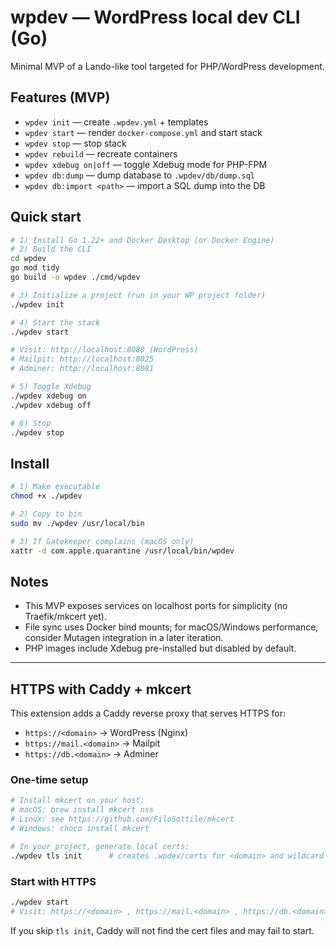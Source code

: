 # wpdev — WordPress local dev CLI (Go)

Minimal MVP of a Lando-like tool targeted for PHP/WordPress development.

## Features (MVP)
- `wpdev init` — create `.wpdev.yml` + templates
- `wpdev start` — render `docker-compose.yml` and start stack
- `wpdev stop` — stop stack
- `wpdev rebuild` — recreate containers
- `wpdev xdebug on|off` — toggle Xdebug mode for PHP-FPM
- `wpdev db:dump` — dump database to `.wpdev/db/dump.sql`
- `wpdev db:import <path>` — import a SQL dump into the DB

## Quick start
```bash
# 1) Install Go 1.22+ and Docker Desktop (or Docker Engine)
# 2) Build the CLI
cd wpdev
go mod tidy
go build -o wpdev ./cmd/wpdev

# 3) Initialize a project (run in your WP project folder)
./wpdev init

# 4) Start the stack
./wpdev start

# Visit: http://localhost:8080 (WordPress)
# Mailpit: http://localhost:8025
# Adminer: http://localhost:8081

# 5) Toggle Xdebug
./wpdev xdebug on
./wpdev xdebug off

# 6) Stop
./wpdev stop
```

## Install
```bash
# 1) Make executable
chmod +x ./wpdev

# 2) Copy to bin
sudo mv ./wpdev /usr/local/bin

# 3) If Gatekeeper complains (macOS only)
xattr -d com.apple.quarantine /usr/local/bin/wpdev

```
## Notes
- This MVP exposes services on localhost ports for simplicity (no Traefik/mkcert yet).
- File sync uses Docker bind mounts; for macOS/Windows performance, consider Mutagen integration in a later iteration.
- PHP images include Xdebug pre-installed but disabled by default.


---

## HTTPS with Caddy + mkcert

This extension adds a Caddy reverse proxy that serves HTTPS for:
- `https://<domain>` → WordPress (Nginx)
- `https://mail.<domain>` → Mailpit
- `https://db.<domain>` → Adminer

### One-time setup
```bash
# Install mkcert on your host:
# macOS: brew install mkcert nss
# Linux: see https://github.com/FiloSottile/mkcert
# Windows: choco install mkcert

# In your project, generate local certs:
./wpdev tls init      # creates .wpdev/certs for <domain> and wildcard
```

### Start with HTTPS
```bash
./wpdev start
# Visit: https://<domain> , https://mail.<domain> , https://db.<domain>
```

If you skip `tls init`, Caddy will not find the cert files and may fail to start.
